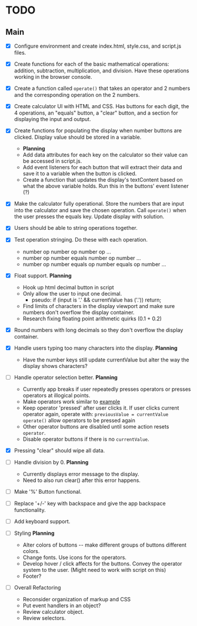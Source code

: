# TODO

## Main

- [x] Configure environment and create index.html, style.css, and script.js files.
- [x] Create functions for each of the basic mathematical operations: addition, subtraction, multiplication, and division. Have these operations working in the browser console.
- [x] Create a function called `operate()` that takes an operator and 2 numbers and the corresponding operation on the 2 numbers.
- [x] Create calculator UI with HTML and CSS. Has buttons for each digit, the 4 operations, an "equals" button, a "clear" button, and a section for displaying the input and output.
- [x] Create functions for populating the display when number buttons are clicked. Display value should be stored in a variable.
    - **Planning**
    - Add data attributes for each key on the calculator so their value can be accessed in script.js.
    - Add event listeners for each button that will extract their data and save it to a variable when the button is clicked.
    - Create a function that updates the display's textContent based on what the above variable holds. Run this in the buttons' event listener (?)

- [x] Make the calculator fully operational. Store the numbers that are input into the calculator and save the chosen operation. Call `operate()` when the user presses the equals key. Update display with solution.
- [x] Users should be able to string operations together.
- [x] Test operation stringing. Do these with each operation.
    - number op number op number op ...
    - number op number equals number op number ...
    - number op number equals op number equals op number ...
    
- [x] Float support.
    **Planning**
    - Hook up html decimal button in script
    - Only allow the user to input one decimal.
        - pseudo: if (input is '.' && currentValue has ('.')) return;
    - Find limits of characters in the display viewport and make sure numbers don't overflow the display container.
    - Research fixing floating point arithmetic quirks (0.1 + 0.2)
    

- [x] Round numbers with long decimals so they don't overflow the display container.

- [x] Handle users typing too many characters into the display.
    **Planning**
    - Have the number keys still update currentValue but alter the way the display shows characters?

- [ ] Handle operator selection better.
    **Planning**
    - Currently app breaks if user repeatedly presses operators or presses operators at illogical points.
    - Make operators work similar to [example](https://mrbuddh4.github.io/calculator/)
    - Keep operator 'pressed' after user clicks it. If user clicks current operator again, operate with:
        `previousValue = currentValue`
        `operate()`
        allow operators to be pressed again
    - Other operator buttons are disabled until some action resets `operator`.
    - Disable operator buttons if there is no `currentValue`.


- [x] Pressing "clear" should wipe all data.

- [ ] Handle division by 0.
    **Planning**
    - Currently displays error message to the display.
    - Need to also run clear() after this error happens.

- [ ] Make '%' Button functional.

- [ ] Replace '+/-' key with backspace and give the app backspace functionality.

- [ ] Add keyboard support.

- [ ] Styling
    **Planning**
    - Alter colors of buttons -- make different groups of buttons different colors.
    - Change fonts. Use icons for the operators.
    - Develop hover / click affects for the buttons. Convey the operator system to the user. (Might need to work with script on this)
    - Footer?

- [ ] Overall Refactoring
    - Reconsider organization of markup and CSS
    - Put event handlers in an object?
    - Review calculator object.
    - Review selectors.